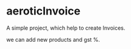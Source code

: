 # aeroticInvoice
A simple project, which help to create Invoices.

we can add new products and gst %. 
